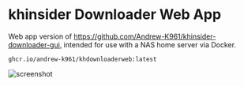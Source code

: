# khinsider Downloader Web App
Web app version of https://github.com/Andrew-K961/khinsider-downloader-gui, intended for use with a NAS home server via Docker.

```ghcr.io/andrew-k961/khdownloaderweb:latest```

![screenshot](khd_web.png)